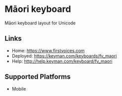 Māori keyboard
======================

Māori keyboard layout for Unicode

Links
-----

 * Home:     <https://www.firstvoices.com>
 * Deployed: <https://keyman.com/keyboards/fv_maori>
 * Help:     <http://help.keyman.com/keyboard/fv_maori>
 
Supported Platforms
-------------------

 * Mobile
